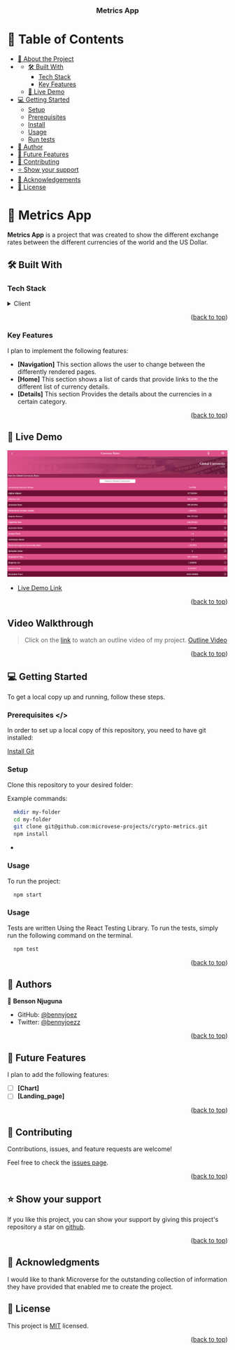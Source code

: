 <a name="readme-top"></a>

<div align="center">

  <h3><b>Metrics App</b></h3>

</div>

<!-- TABLE OF CONTENTS -->

# 📗 Table of Contents

- [📖 About the Project](#about-project)
- - [🛠 Built With](#built-with)
    - [Tech Stack](#tech-stack)
    - [Key Features](#key-features)
  - [🚀 Live Demo](#live-demo)
- [💻 Getting Started](#getting-started)
  - [Setup](#setup)
  - [Prerequisites](#prerequisites)
  - [Install](#install)
  - [Usage](#usage)
  - [Run tests](#run-tests)
- [👥 Author](#author)
- [🔭 Future Features](#future-features)
- [🤝 Contributing](#contributing)
- [⭐️ Show your support](#support)
- [🙏 Acknowledgements](#acknowledgements)
- [📝 License](#license)

<!-- PROJECT DESCRIPTION -->

# 📖 Metrics App <a name="about-project"></a>

**Metrics App** is a project that was created to show the different exchange rates between the different currencies of the world and the US Dollar.

## 🛠 Built With <a name="built-with"></a>

### Tech Stack <a name="tech-stack"></a>

<details>
  <summary>Client</summary>
  <ul>
    <li>HTML and CSS</li>
    <li><a href="https://reactjs.org/">React</a></li>
    <li><a href="https://redux-toolkit.js.org/">Redux</a></li>
  </ul>
</details>

<p align="right">(<a href="#readme-top">back to top</a>)</p>

<!-- Key Features -->

### Key Features <a name="key-features"></a>
I plan to implement the following features: 
- **[Navigation]** 
This section allows the user to change between the differently rendered pages. 
- **[Home]**
This section shows a list of cards that provide links to the the different list of currency details.
- **[Details]**
This section Provides the details about the currencies in a certain category. 


<p align="right">(<a href="#readme-top">back to top</a>)</p>

<!-- LIVE DEMO -->

## 🚀 Live Demo <a name="live-demo"></a>

<a href="https://currency-metrics.netlify.app/">![Alt text](public/images/home.png)</a>

- [Live Demo Link](https://currency-metrics.netlify.app/)

<p align="right">(<a href="#readme-top">back to top</a>)</p>


<!-- Video Walkthrough -->
## Video Walkthrough <a name="outline-video"></a>

> Click on the [link](https://www.loom.com/share/f5ab1e06615d4c30b0eec9025b4f861f) to watch an outline video of my project.
[Outline Video](https://www.loom.com/share/f5ab1e06615d4c30b0eec9025b4f861f)

<p align="right">(<a href="#readme-top">back to top</a>)</p>

<!-- GETTING STARTED -->

## 💻 Getting Started <a name="getting-started"></a>

To get a local copy up and running, follow these steps.

### Prerequisites <a name="prerequisites" ></>
In order to set up a local copy of this repository, you need to have git installed: 

[Install Git](https://git-scm.com/book/en/v2/Getting-Started-Installing-Git) <a name="install"></a>

### Setup <a name="setup"></a>

Clone this repository to your desired folder:


Example commands:

```sh
  mkdir my-folder
  cd my-folder
  git clone git@github.com:microvese-projects/crypto-metrics.git
  npm install
```
-

### Usage <a name="usage"></a>

To run the project:
```sh
  npm start
```

### Usage <a name="run-tests"></a>
Tests are written Using the React Testing Library. To run the tests, simply run the following command on the terminal. 

```sh
  npm test
```

<p align="right">(<a href="#readme-top">back to top</a>)</p>

<!-- AUTHORS -->

## 👥 Authors <a name="author"></a>

👤 **Benson Njuguna**

- GitHub: [@bennyjoez](https://github.com/bennyjoez)
- Twitter: [@bennyjoezz](https://twitter.com/bennyjoezz)


<p align="right">(<a href="#readme-top">back to top</a>)</p>

<!-- FUTURE FEATURES -->

## 🔭 Future Features <a name="future-features"></a>
I plan to add the following features:

- [ ] **[Chart]**
- [ ] **[Landing_page]**

<p align="right">(<a href="#readme-top">back to top</a>)</p>

<!-- CONTRIBUTING -->

## 🤝 Contributing <a name="contributing"></a>

Contributions, issues, and feature requests are welcome!

Feel free to check the [issues page](https://github.com/microvese-projects/crypto-metrics/issues).

<p align="right">(<a href="#readme-top">back to top</a>)</p>

<!-- SUPPORT -->

## ⭐️ Show your support <a name="support"></a>

If you like this project, you can show your support by giving this project's repository a star on [github](https://github.com/microvese-projects/crypto-metrics/). 

<p align="right">(<a href="#readme-top">back to top</a>)</p>

<!-- ACKNOWLEDGEMENTS -->

## 🙏 Acknowledgments <a name="acknowledgements"></a>

I would like to thank Microverse for the outstanding collection of information they have provided that enabled me to create the project.


<!-- LICENSE -->

## 📝 License <a name="license"></a>

This project is [MIT](https://github.com/microvese-projects/crypto-metrics/blob/2548339b871cd3877ce78111f08060eb3ed256cf/LICENSE.md) licensed.

<p align="right">(<a href="#readme-top">back to top</a>)</p>